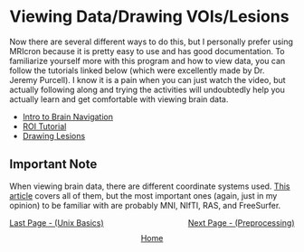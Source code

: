# Viewing Data/Drawing VOIs/Lesions

Now there are several different ways to do this, but I personally prefer using MRIcron because it is pretty easy to use and has good documentation. To familiarize yourself more with this program and how to view data, you can follow the tutorials linked below (which were excellently made by Dr. Jeremy Purcell). I know it is a pain when you can just watch the video, but actually following along and trying the activities will undoubtedly help you actually learn and get comfortable with viewing brain data.

- [Intro to Brain Navigation](https://youtube.com/playlist?list=PL7wRrNw76u8uaxFUz7SzqyjAocH6-yi_f&si=0G4RD3EQO_YmRkyM)
- [ROI Tutorial](https://www.youtube.com/playlist?list=PL7wRrNw76u8sVO6T9ZvzGiwFpzpJ4tKj-)
- [Drawing Lesions](https://www.youtube.com/playlist?list=PL7wRrNw76u8s0yX7fFNpPlB-SRhnWynQf)

## Important Note

When viewing brain data, there are different coordinate systems used. [This article](https://www.fieldtriptoolbox.org/faq/coordsys/) covers all of them, but the most important ones (again, just in my opinion) to be familiar with are probably MNI, NIfTI, RAS, and FreeSurfer.


 <div style="display: flex; justify-content: space-between;">
  <a href="unix_basics.md">Last Page - (Unix Basics)</a>
  <a href="preprocessing.md">Next Page - (Preprocessing) </a>
</div>

<div style="text-align: center; margin-top: 10px;">
  <a href="home.md">Home</a>
</div>